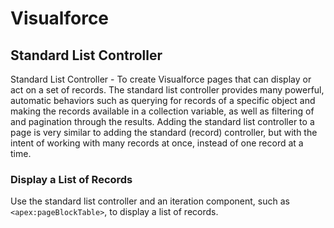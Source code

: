 # Visualforce

## Standard List Controller

Standard List Controller - To create Visualforce pages that can display or act on a set of records.  The standard list controller provides many powerful, automatic behaviors such as querying for records of a specific object and making the records available in a collection variable, as well as filtering of and pagination through the results. Adding the standard list controller to a page is very similar to adding the standard (record) controller, but with the intent of working with many records at once, instead of one record at a time.

### Display a List of Records

Use the standard list controller and an iteration component, such as `<apex:pageBlockTable>`, to display a list of records.
